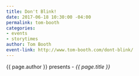 ```yaml
---
title: Don't Blink!
date: 2017-06-18 10:30:00 -04:00
permalink: tom-booth
categories:
- events
- storytimes
author: Tom Booth
event-link: http://www.tom-booth.com/dont-blink/
---
```


{{ page.author }} presents - *{{ page.title }}*

